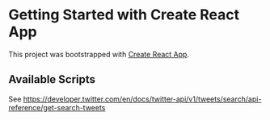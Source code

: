 # Getting Started with Create React App

This project was bootstrapped with [Create React App](https://github.com/facebook/create-react-app).

## Available Scripts

See https://developer.twitter.com/en/docs/twitter-api/v1/tweets/search/api-reference/get-search-tweets